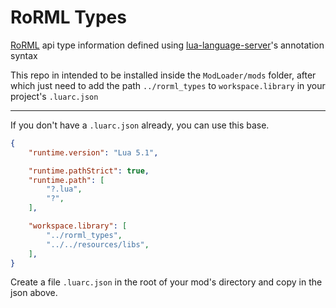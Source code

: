 # RoRML Types
[RoRML](https://saturnyoshi.gitlab.io/RoRML-Docs/index.html) api type information defined using [lua-language-server](https://github.com/LuaLS/lua-language-server)'s annotation syntax

This repo in intended to be installed inside the `ModLoader/mods` folder, after
which just need to add the path `../rorml_types` to `workspace.library` in your
project's `.luarc.json`

---
If you don't have a `.luarc.json` already, you can use this base.

```json
{
	"runtime.version": "Lua 5.1",

	"runtime.pathStrict": true,
	"runtime.path": [
		"?.lua",
		"?",
	],

	"workspace.library": [
		"../rorml_types",
		"../../resources/libs",
	],
}
```

Create a file `.luarc.json` in the root of your mod's directory and copy in the
json above.
